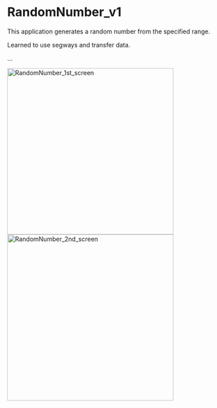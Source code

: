 # RandomNumber_v1

This application generates a random number from the specified range.

Learned to use segways and transfer data. 

...

<img width="382" alt="RandomNumber_1st_screen" src="https://user-images.githubusercontent.com/87023107/152685921-3887d9fc-fd65-4ba3-8215-bad0630f2cb3.png"><img width="382" alt="RandomNumber_2nd_screen" src="https://user-images.githubusercontent.com/87023107/152686006-4d426fe4-4adc-4fac-a938-3138f3a2047f.png">

